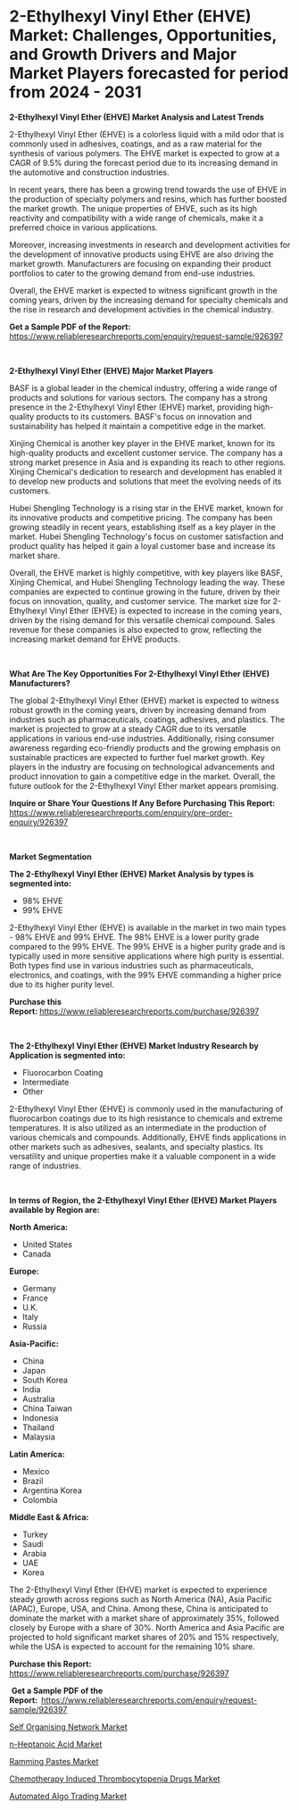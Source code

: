<p><h1>2-Ethylhexyl Vinyl Ether (EHVE) Market: Challenges, Opportunities, and Growth Drivers and Major Market Players forecasted for period from 2024 - 2031</h1></p><p><strong>2-Ethylhexyl Vinyl Ether (EHVE) Market Analysis and Latest Trends</strong></p>
<p><p>2-Ethylhexyl Vinyl Ether (EHVE) is a colorless liquid with a mild odor that is commonly used in adhesives, coatings, and as a raw material for the synthesis of various polymers. The EHVE market is expected to grow at a CAGR of 9.5% during the forecast period due to its increasing demand in the automotive and construction industries. </p><p>In recent years, there has been a growing trend towards the use of EHVE in the production of specialty polymers and resins, which has further boosted the market growth. The unique properties of EHVE, such as its high reactivity and compatibility with a wide range of chemicals, make it a preferred choice in various applications.</p><p>Moreover, increasing investments in research and development activities for the development of innovative products using EHVE are also driving the market growth. Manufacturers are focusing on expanding their product portfolios to cater to the growing demand from end-use industries.</p><p>Overall, the EHVE market is expected to witness significant growth in the coming years, driven by the increasing demand for specialty chemicals and the rise in research and development activities in the chemical industry.</p></p>
<p><strong>Get a Sample PDF of the Report:&nbsp;</strong> <a href="https://www.reliableresearchreports.com/enquiry/request-sample/926397">https://www.reliableresearchreports.com/enquiry/request-sample/926397</a></p>
<p>&nbsp;</p>
<p><strong>2-Ethylhexyl Vinyl Ether (EHVE) Major Market Players</strong></p>
<p><p>BASF is a global leader in the chemical industry, offering a wide range of products and solutions for various sectors. The company has a strong presence in the 2-Ethylhexyl Vinyl Ether (EHVE) market, providing high-quality products to its customers. BASF's focus on innovation and sustainability has helped it maintain a competitive edge in the market.</p><p>Xinjing Chemical is another key player in the EHVE market, known for its high-quality products and excellent customer service. The company has a strong market presence in Asia and is expanding its reach to other regions. Xinjing Chemical's dedication to research and development has enabled it to develop new products and solutions that meet the evolving needs of its customers.</p><p>Hubei Shengling Technology is a rising star in the EHVE market, known for its innovative products and competitive pricing. The company has been growing steadily in recent years, establishing itself as a key player in the market. Hubei Shengling Technology's focus on customer satisfaction and product quality has helped it gain a loyal customer base and increase its market share.</p><p>Overall, the EHVE market is highly competitive, with key players like BASF, Xinjing Chemical, and Hubei Shengling Technology leading the way. These companies are expected to continue growing in the future, driven by their focus on innovation, quality, and customer service. The market size for 2-Ethylhexyl Vinyl Ether (EHVE) is expected to increase in the coming years, driven by the rising demand for this versatile chemical compound. Sales revenue for these companies is also expected to grow, reflecting the increasing market demand for EHVE products.</p></p>
<p>&nbsp;</p>
<p><strong>What Are The Key Opportunities For 2-Ethylhexyl Vinyl Ether (EHVE) Manufacturers?</strong></p>
<p><p>The global 2-Ethylhexyl Vinyl Ether (EHVE) market is expected to witness robust growth in the coming years, driven by increasing demand from industries such as pharmaceuticals, coatings, adhesives, and plastics. The market is projected to grow at a steady CAGR due to its versatile applications in various end-use industries. Additionally, rising consumer awareness regarding eco-friendly products and the growing emphasis on sustainable practices are expected to further fuel market growth. Key players in the industry are focusing on technological advancements and product innovation to gain a competitive edge in the market. Overall, the future outlook for the 2-Ethylhexyl Vinyl Ether market appears promising.</p></p>
<p><strong>Inquire or Share Your Questions If Any Before Purchasing This Report:</strong> <a href="https://www.reliableresearchreports.com/enquiry/pre-order-enquiry/926397">https://www.reliableresearchreports.com/enquiry/pre-order-enquiry/926397</a></p>
<p>&nbsp;</p>
<p><strong>Market Segmentation</strong></p>
<p><strong>The 2-Ethylhexyl Vinyl Ether (EHVE) Market Analysis by types is segmented into:</strong></p>
<p><ul><li>98% EHVE</li><li>99% EHVE</li></ul></p>
<p><p>2-Ethylhexyl Vinyl Ether (EHVE) is available in the market in two main types - 98% EHVE and 99% EHVE. The 98% EHVE is a lower purity grade compared to the 99% EHVE. The 99% EHVE is a higher purity grade and is typically used in more sensitive applications where high purity is essential. Both types find use in various industries such as pharmaceuticals, electronics, and coatings, with the 99% EHVE commanding a higher price due to its higher purity level.</p></p>
<p><strong>Purchase this Report:&nbsp;</strong><a href="https://www.reliableresearchreports.com/purchase/926397">https://www.reliableresearchreports.com/purchase/926397</a></p>
<p>&nbsp;</p>
<p><strong>The 2-Ethylhexyl Vinyl Ether (EHVE) Market Industry Research by Application is segmented into:</strong></p>
<p><ul><li>Fluorocarbon Coating</li><li>Intermediate</li><li>Other</li></ul></p>
<p><p>2-Ethylhexyl Vinyl Ether (EHVE) is commonly used in the manufacturing of fluorocarbon coatings due to its high resistance to chemicals and extreme temperatures. It is also utilized as an intermediate in the production of various chemicals and compounds. Additionally, EHVE finds applications in other markets such as adhesives, sealants, and specialty plastics. Its versatility and unique properties make it a valuable component in a wide range of industries.</p></p>
<p>&nbsp;</p>
<p><strong>In terms of Region, the 2-Ethylhexyl Vinyl Ether (EHVE) Market Players available by Region are:</strong></p>
<p>
    <p> <strong> North America: </strong>
        <ul>
            <li>United States</li>
            <li>Canada</li>
        </ul>
        </p> 
    <p> <strong> Europe: </strong>
        <ul>
            <li>Germany</li>
            <li>France</li>
            <li>U.K.</li>
            <li>Italy</li>
            <li>Russia</li>
        </ul>
        </p> 
    <p> <strong> Asia-Pacific: </strong>
        <ul>
            <li>China</li>
            <li>Japan</li>
            <li>South Korea</li>
            <li>India</li>
            <li>Australia</li>
            <li>China Taiwan</li>
            <li>Indonesia</li>
            <li>Thailand</li>
            <li>Malaysia</li>
        </ul>
        </p> 
    <p> <strong> Latin America: </strong>
        <ul>
            <li>Mexico</li>
            <li>Brazil</li>
            <li>Argentina Korea</li>
            <li>Colombia</li>
        </ul>
        </p> 
    <p> <strong> Middle East & Africa: </strong>
        <ul>
            <li>Turkey</li>
            <li>Saudi</li>
            <li>Arabia</li>
            <li>UAE</li>
            <li>Korea</li>
        </ul>
    </p>
    </p>
<p><p>The 2-Ethylhexyl Vinyl Ether (EHVE) market is expected to experience steady growth across regions such as North America (NA), Asia Pacific (APAC), Europe, USA, and China. Among these, China is anticipated to dominate the market with a market share of approximately 35%, followed closely by Europe with a share of 30%. North America and Asia Pacific are projected to hold significant market shares of 20% and 15% respectively, while the USA is expected to account for the remaining 10% share.</p></p>
<p><strong>Purchase this Report: </strong><a href="https://www.reliableresearchreports.com/purchase/926397">https://www.reliableresearchreports.com/purchase/926397</a></p>
<p>&nbsp;<strong>Get a Sample PDF of the Report:&nbsp;&nbsp;</strong><a href="https://www.reliableresearchreports.com/enquiry/request-sample/926397">https://www.reliableresearchreports.com/enquiry/request-sample/926397</a></p>
<p><strong></strong></p>
<p><p><a href="https://medium.com/@joanobrien1990/self-organising-network-market-the-key-to-successful-business-strategy-forecast-till-2031-88411ab9c671">Self Organising Network Market</a></p><p><a href="https://github.com/fiixsa/Market-Research-Report-List-1/blob/main/n-heptanoic-acid-market.md">n-Heptanoic Acid Market</a></p><p><a href="https://github.com/Airanohannonzb68e5pb53oc1/Market-Research-Report-List-1/blob/main/ramming-pastes-market.md">Ramming Pastes Market</a></p><p><a href="https://medium.com/@kathyfisher51/chemotherapy-induced-thrombocytopenia-drugs-market-trends-forecast-and-competitive-analysis-to-07eca5591bc0">Chemotherapy Induced Thrombocytopenia Drugs Market</a></p><p><a href="https://medium.com/@joanobrien1990/automated-algo-trading-market-exploring-market-share-market-trends-and-future-growth-696b5fbb21b4">Automated Algo Trading Market</a></p></p>